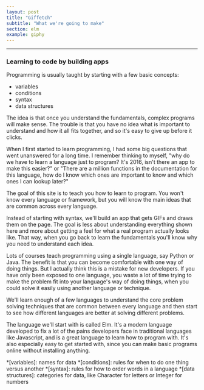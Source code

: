 ```yaml
---
layout: post
title: "Giffetch"
subtitle: "What we're going to make"
section: elm
example: giphy
---
```



---

### Learning to code by building apps

Programming is usually taught by starting with a few basic concepts:
  * variables
  * conditions
  * syntax
  * data structures

The idea is that once you understand the fundamentals, complex programs will make sense. The trouble is that you have no idea what is important to understand and how it all fits together, and so it's easy to give up before it clicks.

When I first started to learn programming, I had some big questions that went unanswered for a long time. I remember thinking to myself, "why do we have to learn a language just to program? It's 2016, isn't there an app to make this easier?" or "There are a million functions in the documentation for this language, how do I know which ones are important to know and which ones I can lookup later?"

The goal of this site is to teach you how to learn to program. You won't know every language or framework, but you will know the main ideas that are common across every language.

Instead of starting with syntax, we'll build an app that gets GIFs and draws them on the page. The goal is less about understanding everything shown here and more about getting a feel for what a real program actually looks like. That way, when you go back to learn the fundamentals you'll know why you need to understand each idea.

Lots of courses teach programming using a single language, say Python or Java. The benefit is that you can become comfortable with one way of doing things. But I actually think this is a mistake for new developers. If you have only been exposed to one language, you waste a lot of time trying to make the problem fit into your language's way of doing things, when you could solve it easily using another language or technique.

We'll learn enough of a few languages to understand the core problem solving techniques that are common between every language and then start to see how different languages are better at solving different problems.

The language we'll start with is called Elm. It's a modern language developed to fix a lot of the pains developers face in traditional languages like Javascript, and is a great language to learn how to program with. It's also especially easy to get started with, since you can make basic programs online without installing anything.

*[variables]: names for data
*[conditions]: rules for when to do one thing versus another
*[syntax]: rules for how to order words in a language
*[data structures]: categories for data, like Character for letters or Integer for numbers
